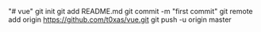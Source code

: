 "# vue"  git init git add README.md git commit -m "first commit" git remote add origin https://github.com/t0xas/vue.git git push -u origin master
